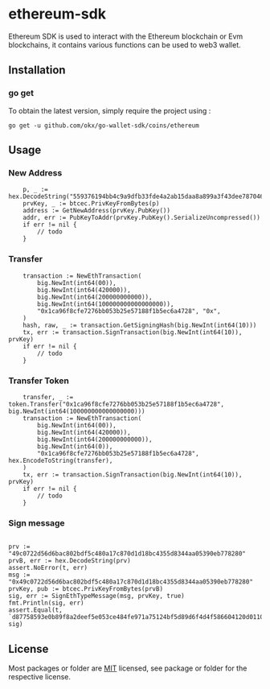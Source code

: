 # ethereum-sdk
Ethereum SDK is used to interact with the Ethereum blockchain or Evm blockchains, it contains various functions can be used to web3 wallet.

## Installation

### go get

To obtain the latest version, simply require the project using :

```shell
go get -u github.com/okx/go-wallet-sdk/coins/ethereum
```

## Usage
### New Address
```golang
	p, _ := hex.DecodeString("559376194bb4c9a9dfb33fde4a2ab15daa8a899a3f43dee787046f57d5f7b10a")
	prvKey, _ := btcec.PrivKeyFromBytes(p)
	address := GetNewAddress(prvKey.PubKey())
	addr, err := PubKeyToAddr(prvKey.PubKey().SerializeUncompressed())
	if err != nil {
		// todo
	}
```

###  Transfer 
```golang
	transaction := NewEthTransaction(
		big.NewInt(int64(00)),
		big.NewInt(int64(420000)),
		big.NewInt(int64(200000000000)),
		big.NewInt(int64(100000000000000000)),
		"0x1ca96f8cfe7276bb053b25e57188f1b5ec6a4728", "0x",
	)
	hash, raw, _ := transaction.GetSigningHash(big.NewInt(int64(10)))
	tx, err := transaction.SignTransaction(big.NewInt(int64(10)), prvKey)
	if err != nil {
		// todo
	}
```

### Transfer Token
```golang
	transfer, _ := token.Transfer("0x1ca96f8cfe7276bb053b25e57188f1b5ec6a4728", big.NewInt(int64(100000000000000000)))
	transaction := NewEthTransaction(
		big.NewInt(int64(00)),
		big.NewInt(int64(420000)),
		big.NewInt(int64(200000000000)),
		big.NewInt(int64(0)),
		"0x1ca96f8cfe7276bb053b25e57188f1b5ec6a4728", hex.EncodeToString(transfer),
	)
	tx, err := transaction.SignTransaction(big.NewInt(int64(10)), prvKey)
	if err != nil {
		// todo
	}
```

### Sign message
```golang

prv := "49c0722d56d6bac802bdf5c480a17c870d1d18bc4355d8344aa05390eb778280"
prvB, err := hex.DecodeString(prv)
assert.NoError(t, err)
msg := "0x49c0722d56d6bac802bdf5c480a17c870d1d18bc4355d8344aa05390eb778280"
prvKey, pub := btcec.PrivKeyFromBytes(prvB)
sig, err := SignEthTypeMessage(msg, prvKey, true)
fmt.Println(sig, err)
assert.Equal(t, `d87758593e0b89f8a2deef5e053ce484fe971a75124bf5d89d6f4d4f586604120d0110d03c91260fec9ec917354caae50c1744d246e30ff48def277d7d9aec831b`, sig)

```

## License
Most packages or folder are [MIT](<https://github.com/okx/go-wallet-sdk/blob/main/coins/ethereum/LICENSE>) licensed, see package or folder for the respective license.
